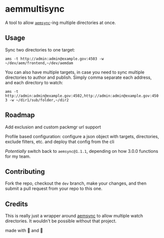 # aemmultisync

A tool to allow [`aemsync`](https://www.npmjs.com/package/aemsync)-ing multiple directories at once.

## Usage

Sync two directories to one target:

`ams -t http://admin:admin@example.gov:4503 -w ~/dev/aem/frontend,~/dev/aemdam`

You can also have multiple targets, in case you need to sync multiple directories to author and publish. Simply comma separate each address, and each directory to watch:

`ams -t http://admin:admin@example.gov:4502,http://admin:admin@example.gov:4503 -w ~/dir1/sub/folder,~/dir2`

## Roadmap

Add exclusion and custom packmgr url support

Profile based configuration: configure a json object with targets, directories, exclude filters, etc. and deploy that config from the cli

_Potentially_ switch back to `aemsync@1.1.1`, depending on how 3.0.0 functions for my team.

## Contributing

Fork the repo, checkout the `dev` branch, make your changes, and then submit a pull request from your repo to this one.

## Credits

This is really just a wrapper around [aemsync](https://github.com/gavoja/aemsync) to allow multiple watch directories. It wouldn't be possible without that project.

made with 🤘 and 🖤

